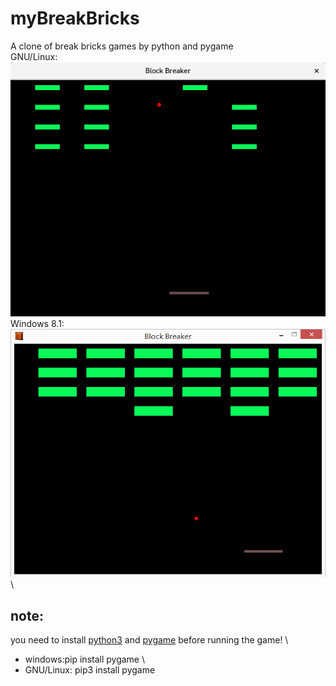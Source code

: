 # myBreakBricks
A clone of break bricks games by python and pygame\
GNU/Linux:![image0](https://github.com/Nick-Aaron/myBreakBricks/blob/master/preview_linux.png)
Windows 8.1:![image1](https://github.com/Nick-Aaron/myBreakBricks/blob/master/preview.png) \
## note: 
you need to install [python3](https://www.python.org/downloads/release/python-364/) and [pygame](https://www.pygame.org/news) before running the game! \
* windows:pip install pygame \
* GNU/Linux: pip3 install pygame
